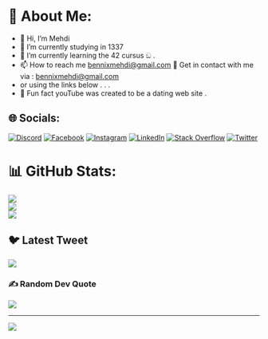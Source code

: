 # 💫 About Me:
- 👋 Hi, I’m Mehdi
- 🔭 I’m currently studying in 1337
- 📗 I’m currently learning the 42 cursus ඞ .
- 📫 How to reach me bennixmehdi@gmail.com
    💬 Get in contact with me via : bennixmehdi@gmail.com
- or using the links below . . .
- 👯 Fun fact youTube was created to be a dating web site .





## 🌐 Socials:
[![Discord](https://img.shields.io/badge/Discord-%237289DA.svg?logo=discord&logoColor=white)](https://discord.gg/RamBeau#5408) [![Facebook](https://img.shields.io/badge/Facebook-%231877F2.svg?logo=Facebook&logoColor=white)](https://facebook.com/https://www.facebook.com/steve.hoken.1/) [![Instagram](https://img.shields.io/badge/Instagram-%23E4405F.svg?logo=Instagram&logoColor=white)](https://instagram.com/https://www.instagram.com/19.99pm_/) [![LinkedIn](https://img.shields.io/badge/LinkedIn-%230077B5.svg?logo=linkedin&logoColor=white)](https://linkedin.com/in/https://www.linkedin.com/in/el-mehdi-bennix-887314235/) [![Stack Overflow](https://img.shields.io/badge/-Stackoverflow-FE7A16?logo=stack-overflow&logoColor=white)](https://stackoverflow.com/users/https://stackoverflow.com/users/21069559/rambeau) [![Twitter](https://img.shields.io/badge/Twitter-%231DA1F2.svg?logo=Twitter&logoColor=white)](https://twitter.com/https://twitter.com/TheGamingGuLa) 
# 📊 GitHub Stats:
![](https://github-readme-stats.vercel.app/api?username=ElmehdiBennix&theme=calm&hide_border=true&include_all_commits=true&count_private=true)<br/>
![](https://github-readme-streak-stats.herokuapp.com/?user=ElmehdiBennix&theme=calm&hide_border=true)<br/>
![](https://github-readme-stats.vercel.app/api/top-langs/?username=ElmehdiBennix&theme=calm&hide_border=true&include_all_commits=true&count_private=true&layout=compact)

## 🐦 Latest Tweet
[![](https://gtce.itsvg.in/api?username=https://twitter.com/TheGamingGuLa)](https://github.com/VishwaGauravIn/github-twitter-card-embed)

### ✍️ Random Dev Quote
![](https://quotes-github-readme.vercel.app/api?type=vetical&theme=gruvbox)

---
[![](https://visitcount.itsvg.in/api?id=ElmehdiBennix&icon=0&color=0)](https://visitcount.itsvg.in)

<!-- Proudly created with GPRM ( https://gprm.itsvg.in ) -->
